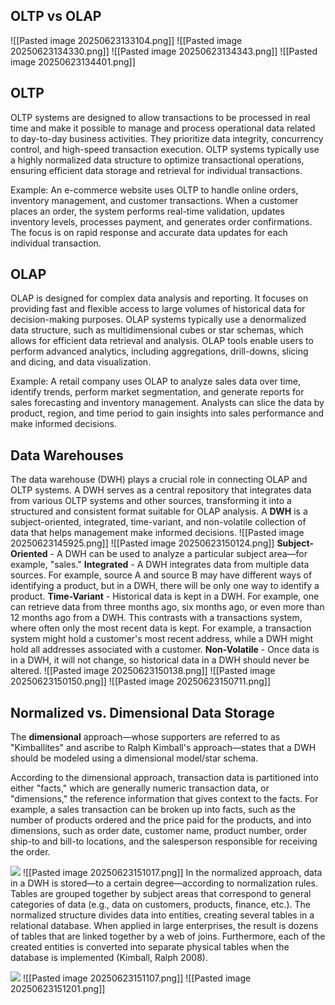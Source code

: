 ## OLTP vs OLAP
![[Pasted image 20250623133104.png]]
![[Pasted image 20250623134330.png]]
![[Pasted image 20250623134343.png]]
![[Pasted image 20250623134401.png]]
## OLTP
OLTP systems are designed to allow transactions to be processed in real time and make it possible to manage and process operational data related to day-to-day business activities. They prioritize data integrity, concurrency control, and high-speed transaction execution. OLTP systems typically use a highly normalized data structure to optimize transactional operations, ensuring efficient data storage and retrieval for individual transactions.

Example: An e-commerce website uses OLTP to handle online orders, inventory management, and customer transactions. When a customer places an order, the system performs real-time validation, updates inventory levels, processes payment, and generates order confirmations. The focus is on rapid response and accurate data updates for each individual transaction.
## OLAP
OLAP is designed for complex data analysis and reporting. It focuses on providing fast and flexible access to large volumes of historical data for decision-making purposes. OLAP systems typically use a denormalized data structure, such as multidimensional cubes or star schemas, which allows for efficient data retrieval and analysis. OLAP tools enable users to perform advanced analytics, including aggregations, drill-downs, slicing and dicing, and data visualization.

Example: A retail company uses OLAP to analyze sales data over time, identify trends, perform market segmentation, and generate reports for sales forecasting and inventory management. Analysts can slice the data by product, region, and time period to gain insights into sales performance and make informed decisions.


## Data Warehouses
The data warehouse (DWH) plays a crucial role in connecting OLAP and OLTP systems. A DWH serves as a central repository that integrates data from various OLTP systems and other sources, transforming it into a structured and consistent format suitable for OLAP analysis.
A **DWH** is a subject-oriented, integrated, time-variant, and non-volatile collection of data that helps management make informed decisions.
![[Pasted image 20250623145925.png]]
![[Pasted image 20250623150124.png]]
**Subject-Oriented** - A DWH can be used to analyze a particular subject area—for example, "sales."
**Integrated** - A DWH integrates data from multiple data sources. For example, source A and source B may have different ways of identifying a product, but in a DWH, there will be only one way to identify a product.
**Time-Variant** - Historical data is kept in a DWH. For example, one can retrieve data from three months ago, six months ago, or even more than 12 months ago from a DWH. This contrasts with a transactions system, where often only the most recent data is kept. For example, a transaction system might hold a customer's most recent address, while a DWH might hold all addresses associated with a customer.
**Non-Volatile** - Once data is in a DWH, it will not change, so historical data in a DWH should never be altered.
![[Pasted image 20250623150138.png]]
![[Pasted image 20250623150150.png]]
![[Pasted image 20250623150711.png]]
## Normalized vs. Dimensional Data Storage
The **dimensional** approach—whose supporters are referred to as "Kimballites" and ascribe to Ralph Kimball's approach—states that a DWH should be modeled using a dimensional model/star schema.

According to the dimensional approach, transaction data is partitioned into either "facts," which are generally numeric transaction data, or "dimensions," the reference information that gives context to the facts. For example, a sales transaction can be broken up into facts, such as the number of products ordered and the price paid for the products, and into dimensions, such as order date, customer name, product number, order ship-to and bill-to locations, and the salesperson responsible for receiving the order.

![](https://elearn.epam.com/assets/courseware/v1/beedd850dfcbb2601397aaf66d3dbf69/asset-v1:RD_CIS+DE+ENG+type@asset+block/Databases_Topic8_006_3x.png)
![[Pasted image 20250623151017.png]]
In the normalized approach, data in a DWH is stored—to a certain degree—according to normalization rules. Tables are grouped together by subject areas that correspond to general categories of data (e.g., data on customers, products, finance, etc.). The normalized structure divides data into entities, creating several tables in a relational database. When applied in large enterprises, the result is dozens of tables that are linked together by a web of joins. Furthermore, each of the created entities is converted into separate physical tables when the database is implemented (Kimball, Ralph 2008).

![](https://elearn.epam.com/assets/courseware/v1/bb3ffda3d35741ddf5665c6b408ba596/asset-v1:RD_CIS+DE+ENG+type@asset+block/Databases_Topic8_007_3x.png)
![[Pasted image 20250623151107.png]]
![[Pasted image 20250623151201.png]]
